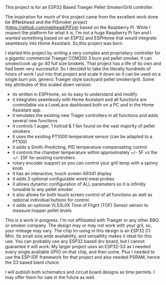 This project is for an ESP32 Based Traeger Pellet Smoker/Grill controller.

The inspiration for much of this project came from the excellent work done be @Nebhead and the PiSmoker project (https://github.com/nebhead/PiFire) based on the Raspberry Pi.  While I respect the platform for what it is, I'm not a huge Raspberry Pi fan and I wanted something based on an ESP32 and ESPHome that would integrate seamlessly into Home Assistant. So,this project was born.

I started this project by writing a very complex and proprietary controller for a gigantic commercial Traeger COM200 3 burn pot pellet smoker.  It can smoke/cook up go 40 full size briskets. That project has a life of its own and had been very successful.  So I decided to take the literally hundreds of hours of work I put into that project and scale it down so it can be used on a single burn pot, generic Traeger style backyard pellet smoker/grill.  Some key attributes of this scaled down version:

- its written in ESPHome, so its easy to understand and modify
- it integrates seamlessly with Home Assistant and all functions are controllable via a LoveLace dashboard both on a PC and in the Home Assistant app.
- it emulates the existing new Trager controllers in all functions and adds several new functions
- it controls 1 auger, 1 hotrod & 1 fan found on the vast majority of pellet smokers
- it uses the existing PT1000 temperature sensor (can be adapted to a PT100)
- it adds a Smith-Predicting, PID temperature compensating control
- it controls the chamber temperature within approximately +/- 5F vs the +/- 25F for existing controllers 
- rotary encoder support so you can control your grill temp with a spinny knob
- it has an interactive, touch screen ili9341 display 
- it adds 3 optional configurable wired meat probes
- it allows dynamic configuration of ALL paramaters so it is infinitly tuneable to any pellet smoker
- it also allows for both touch screen control of all functions as well as optional individual buttons for control. 
- it adds an optional VL53L0X Time of Flight (TOF) Sensor sensor to measure hopper pellet levels

This is a work in progress. I'm not affilaiated with Traeger or any other BBQ or smoker company.  The design may or may not work with your gril, so, your mileage may vary.  The chip Im using in this design is an ESP32 D1 Mini.  Its small size,wide availability, and versatility makes it ideal for this use. You can probably use any ESP32 based drv board, but I cannot guarantee it will work.  My larger project uses an ESP32-S3 as I needed every single available GPIO on that chip, and then some. Plus I needed to use the ESP-IDF framework for that project and also needed PSRAM, hence the S3 based biard choice.

I will publish both schematics and circuit board designs as time permits. I may offer them for sale in the future as well.  



